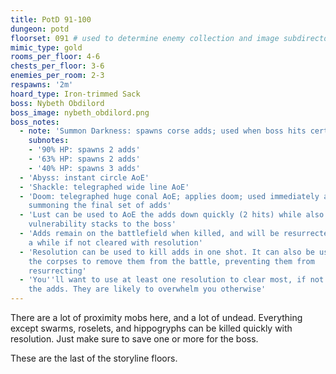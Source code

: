 ```yaml
---
title: PotD 91-100
dungeon: potd
floorset: 091 # used to determine enemy collection and image subdirectory
mimic_type: gold
rooms_per_floor: 4-6
chests_per_floor: 3-6
enemies_per_room: 2-3
respawns: '2m'
hoard_type: Iron-trimmed Sack
boss: Nybeth Obdilord
boss_image: nybeth_obdilord.png
boss_notes:
  - note: 'Summon Darkness: spawns corse adds; used when boss hits certain HP points:'
    subnotes:
    - '90% HP: spawns 2 adds'
    - '63% HP: spawns 2 adds'
    - '40% HP: spawns 3 adds'
  - 'Abyss: instant circle AoE'
  - 'Shackle: telegraphed wide line AoE'
  - 'Doom: telegraphed huge conal AoE; applies doom; used immediately after
    summoning the final set of adds'
  - 'Lust can be used to AoE the adds down quickly (2 hits) while also applying
    vulnerability stacks to the boss'
  - 'Adds remain on the battlefield when killed, and will be resurrected after
    a while if not cleared with resolution'
  - 'Resolution can be used to kill adds in one shot. It can also be used on
    the corpses to remove them from the battle, preventing them from
    resurrecting'
  - 'You''ll want to use at least one resolution to clear most, if not all, of
    the adds. They are likely to overwhelm you otherwise'
---
```


There are a lot of proximity mobs here, and a lot of undead. Everything except
swarms, roselets, and hippogryphs can be killed quickly with resolution. Just
make sure to save one or more for the boss.

These are the last of the storyline floors.
